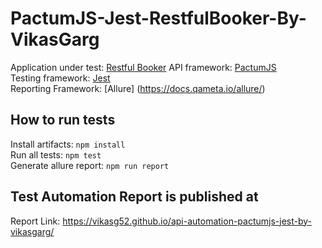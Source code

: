 # PactumJS-Jest-RestfulBooker-By-VikasGarg


Application under test: [Restful Booker](https://github.com/vikasg52/api-automation-pactumjs-jest-by-vikasgarg) 
API framework: [PactumJS](https://pactumjs.github.io/)  
Testing framework: [Jest](https://jestjs.io//)  
Reporting Framework: [Allure] (https://docs.qameta.io/allure/)

## How to run tests
Install artifacts: `npm install`  
Run all tests: `npm test`  
Generate allure report: `npm run report`  

##  Test Automation Report is published at
Report Link: https://vikasg52.github.io/api-automation-pactumjs-jest-by-vikasgarg/
